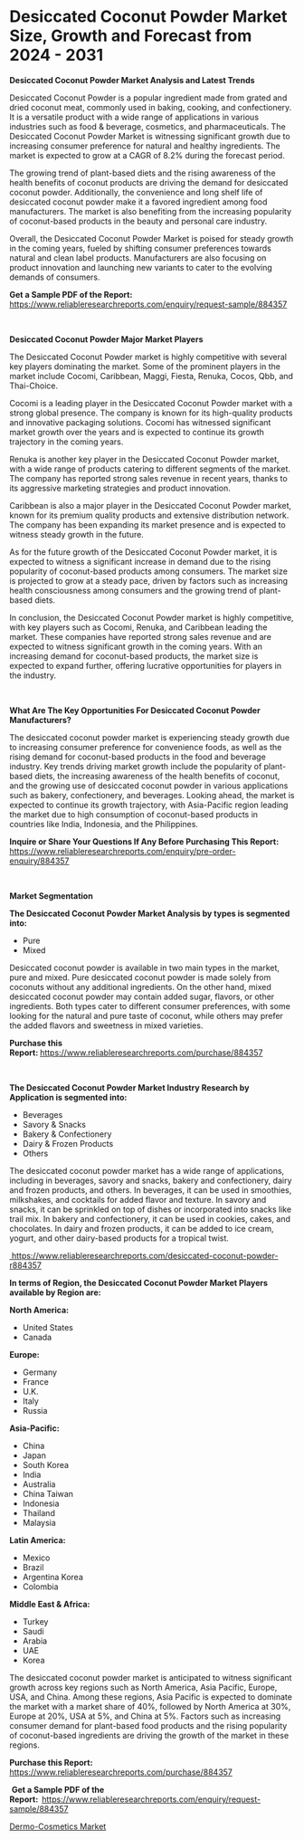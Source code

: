 <p><h1>Desiccated Coconut Powder Market Size, Growth and Forecast from 2024 - 2031</h1></p><p><strong>Desiccated Coconut Powder Market Analysis and Latest Trends</strong></p>
<p><p>Desiccated Coconut Powder is a popular ingredient made from grated and dried coconut meat, commonly used in baking, cooking, and confectionery. It is a versatile product with a wide range of applications in various industries such as food & beverage, cosmetics, and pharmaceuticals. The Desiccated Coconut Powder Market is witnessing significant growth due to increasing consumer preference for natural and healthy ingredients. The market is expected to grow at a CAGR of 8.2% during the forecast period.</p><p>The growing trend of plant-based diets and the rising awareness of the health benefits of coconut products are driving the demand for desiccated coconut powder. Additionally, the convenience and long shelf life of desiccated coconut powder make it a favored ingredient among food manufacturers. The market is also benefiting from the increasing popularity of coconut-based products in the beauty and personal care industry.</p><p>Overall, the Desiccated Coconut Powder Market is poised for steady growth in the coming years, fueled by shifting consumer preferences towards natural and clean label products. Manufacturers are also focusing on product innovation and launching new variants to cater to the evolving demands of consumers.</p></p>
<p><strong>Get a Sample PDF of the Report:&nbsp;</strong> <a href="https://www.reliableresearchreports.com/enquiry/request-sample/884357">https://www.reliableresearchreports.com/enquiry/request-sample/884357</a></p>
<p>&nbsp;</p>
<p><strong>Desiccated Coconut Powder Major Market Players</strong></p>
<p><p>The Desiccated Coconut Powder market is highly competitive with several key players dominating the market. Some of the prominent players in the market include Cocomi, Caribbean, Maggi, Fiesta, Renuka, Cocos, Qbb, and Thai-Choice.</p><p>Cocomi is a leading player in the Desiccated Coconut Powder market with a strong global presence. The company is known for its high-quality products and innovative packaging solutions. Cocomi has witnessed significant market growth over the years and is expected to continue its growth trajectory in the coming years.</p><p>Renuka is another key player in the Desiccated Coconut Powder market, with a wide range of products catering to different segments of the market. The company has reported strong sales revenue in recent years, thanks to its aggressive marketing strategies and product innovation.</p><p>Caribbean is also a major player in the Desiccated Coconut Powder market, known for its premium quality products and extensive distribution network. The company has been expanding its market presence and is expected to witness steady growth in the future.</p><p>As for the future growth of the Desiccated Coconut Powder market, it is expected to witness a significant increase in demand due to the rising popularity of coconut-based products among consumers. The market size is projected to grow at a steady pace, driven by factors such as increasing health consciousness among consumers and the growing trend of plant-based diets.</p><p>In conclusion, the Desiccated Coconut Powder market is highly competitive, with key players such as Cocomi, Renuka, and Caribbean leading the market. These companies have reported strong sales revenue and are expected to witness significant growth in the coming years. With an increasing demand for coconut-based products, the market size is expected to expand further, offering lucrative opportunities for players in the industry.</p></p>
<p>&nbsp;</p>
<p><strong>What Are The Key Opportunities For Desiccated Coconut Powder Manufacturers?</strong></p>
<p><p>The desiccated coconut powder market is experiencing steady growth due to increasing consumer preference for convenience foods, as well as the rising demand for coconut-based products in the food and beverage industry. Key trends driving market growth include the popularity of plant-based diets, the increasing awareness of the health benefits of coconut, and the growing use of desiccated coconut powder in various applications such as bakery, confectionery, and beverages. Looking ahead, the market is expected to continue its growth trajectory, with Asia-Pacific region leading the market due to high consumption of coconut-based products in countries like India, Indonesia, and the Philippines.</p></p>
<p><strong>Inquire or Share Your Questions If Any Before Purchasing This Report:</strong> <a href="https://www.reliableresearchreports.com/enquiry/pre-order-enquiry/884357">https://www.reliableresearchreports.com/enquiry/pre-order-enquiry/884357</a></p>
<p>&nbsp;</p>
<p><strong>Market Segmentation</strong></p>
<p><strong>The Desiccated Coconut Powder Market Analysis by types is segmented into:</strong></p>
<p><ul><li>Pure</li><li>Mixed</li></ul></p>
<p><p>Desiccated coconut powder is available in two main types in the market, pure and mixed. Pure desiccated coconut powder is made solely from coconuts without any additional ingredients. On the other hand, mixed desiccated coconut powder may contain added sugar, flavors, or other ingredients. Both types cater to different consumer preferences, with some looking for the natural and pure taste of coconut, while others may prefer the added flavors and sweetness in mixed varieties.</p></p>
<p><strong>Purchase this Report:&nbsp;</strong><a href="https://www.reliableresearchreports.com/purchase/884357">https://www.reliableresearchreports.com/purchase/884357</a></p>
<p>&nbsp;</p>
<p><strong>The Desiccated Coconut Powder Market Industry Research by Application is segmented into:</strong></p>
<p><ul><li>Beverages</li><li>Savory & Snacks</li><li>Bakery & Confectionery</li><li>Dairy & Frozen Products</li><li>Others</li></ul></p>
<p><p>The desiccated coconut powder market has a wide range of applications, including in beverages, savory and snacks, bakery and confectionery, dairy and frozen products, and others. In beverages, it can be used in smoothies, milkshakes, and cocktails for added flavor and texture. In savory and snacks, it can be sprinkled on top of dishes or incorporated into snacks like trail mix. In bakery and confectionery, it can be used in cookies, cakes, and chocolates. In dairy and frozen products, it can be added to ice cream, yogurt, and other dairy-based products for a tropical twist.</p></p>
<p><a href="https://www.reliableresearchreports.com/desiccated-coconut-powder-r884357">&nbsp;https://www.reliableresearchreports.com/desiccated-coconut-powder-r884357</a></p>
<p><strong>In terms of Region, the Desiccated Coconut Powder Market Players available by Region are:</strong></p>
<p>
    <p> <strong> North America: </strong>
        <ul>
            <li>United States</li>
            <li>Canada</li>
        </ul>
        </p> 
    <p> <strong> Europe: </strong>
        <ul>
            <li>Germany</li>
            <li>France</li>
            <li>U.K.</li>
            <li>Italy</li>
            <li>Russia</li>
        </ul>
        </p> 
    <p> <strong> Asia-Pacific: </strong>
        <ul>
            <li>China</li>
            <li>Japan</li>
            <li>South Korea</li>
            <li>India</li>
            <li>Australia</li>
            <li>China Taiwan</li>
            <li>Indonesia</li>
            <li>Thailand</li>
            <li>Malaysia</li>
        </ul>
        </p> 
    <p> <strong> Latin America: </strong>
        <ul>
            <li>Mexico</li>
            <li>Brazil</li>
            <li>Argentina Korea</li>
            <li>Colombia</li>
        </ul>
        </p> 
    <p> <strong> Middle East & Africa: </strong>
        <ul>
            <li>Turkey</li>
            <li>Saudi</li>
            <li>Arabia</li>
            <li>UAE</li>
            <li>Korea</li>
        </ul>
    </p>
    </p>
<p><p>The desiccated coconut powder market is anticipated to witness significant growth across key regions such as North America, Asia Pacific, Europe, USA, and China. Among these regions, Asia Pacific is expected to dominate the market with a market share of 40%, followed by North America at 30%, Europe at 20%, USA at 5%, and China at 5%. Factors such as increasing consumer demand for plant-based food products and the rising popularity of coconut-based ingredients are driving the growth of the market in these regions.</p></p>
<p><strong>Purchase this Report: </strong><a href="https://www.reliableresearchreports.com/purchase/884357">https://www.reliableresearchreports.com/purchase/884357</a></p>
<p>&nbsp;<strong>Get a Sample PDF of the Report:&nbsp;&nbsp;</strong><a href="https://www.reliableresearchreports.com/enquiry/request-sample/884357">https://www.reliableresearchreports.com/enquiry/request-sample/884357</a></p>
<p><strong></strong></p>
<p><p><a href="https://github.com/IzaiahBartell/Market-Research-Report-List-2/blob/main/dermo-cosmetics-market.md">Dermo-Cosmetics Market</a></p></p>